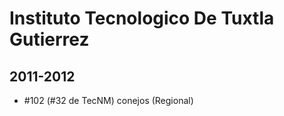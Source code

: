 # Instituto Tecnologico De Tuxtla Gutierrez

## 2011-2012

- #102 (#32 de TecNM) conejos (Regional)


